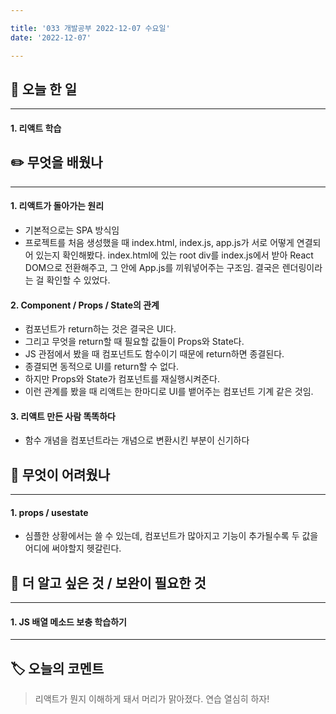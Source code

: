 ```yaml
---

title: '033 개발공부 2022-12-07 수요일'
date: '2022-12-07'

---
```


## 📅 오늘 한 일
---
#### 1. 리액트 학습

## ✏️ 무엇을 배웠나
---
#### 1. 리액트가 돌아가는 원리
- 기본적으로는 SPA 방식임
- 프로젝트를 처음 생성했을 때 index.html, index.js, app.js가 서로 어떻게 연결되어 있는지 확인해봤다. index.html에 있는 root div를 index.js에서 받아 React DOM으로 전환해주고, 그 안에 App.js를 끼워넣어주는 구조임. 결국은 렌더링이라는 걸 확인할 수 있었다.
#### 2. Component / Props / State의 관계
- 컴포넌트가 return하는 것은 결국은 UI다.
- 그리고 무엇을 return할 때 필요할 값들이 Props와 State다.
- JS 관점에서 봤을 때 컴포넌트도 함수이기 때문에 return하면 종결된다.
- 종결되면 동적으로 UI를 return할 수 없다.
- 하지만 Props와 State가 컴포넌트를 재실행시켜준다.
- 이런 관계를 봤을 때 리액트는 한마디로 UI를 뱉어주는 컴포넌트 기계 같은 것임.
#### 3. 리액트 만든 사람 똑똑하다
- 함수 개념을 컴포넌트라는 개념으로 변환시킨 부분이 신기하다

## 🥵 무엇이 어려웠나
---
#### 1. props / usestate
- 심플한 상황에서는 쓸 수 있는데, 컴포넌트가 많아지고 기능이 추가될수록 두 값을 어디에 써야할지 헷갈린다. 

## 🔎 더 알고 싶은 것 / 보완이 필요한 것
---
#### 1. JS 배열 메소드 보충 학습하기
---
## 🏷️ 오늘의 코멘트
> 리액트가 뭔지 이해하게 돼서 머리가 맑아졌다. 연습 열심히 하자!